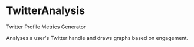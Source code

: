 # TwitterAnalysis
Twitter Profile Metrics Generator

Analyses a user's Twitter handle and draws graphs based on engagement.
